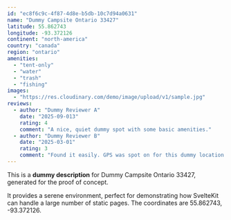 ```yaml
---
id: "ec8f6c9c-4f87-4d8e-b5db-10c7d94a0631"
name: "Dummy Campsite Ontario 33427"
latitude: 55.862743
longitude: -93.372126
continent: "north-america"
country: "canada"
region: "ontario"
amenities:
  - "tent-only"
  - "water"
  - "trash"
  - "fishing"
images:
  - "https://res.cloudinary.com/demo/image/upload/v1/sample.jpg"
reviews:
  - author: "Dummy Reviewer A"
    date: "2025-09-013"
    rating: 4
    comment: "A nice, quiet dummy spot with some basic amenities."
  - author: "Dummy Reviewer B"
    date: "2025-03-01"
    rating: 3
    comment: "Found it easily. GPS was spot on for this dummy location."
---
```


This is a **dummy description** for Dummy Campsite Ontario 33427, generated for the proof of concept.

It provides a serene environment, perfect for demonstrating how SvelteKit can handle a large number of static pages. The coordinates are 55.862743, -93.372126.
